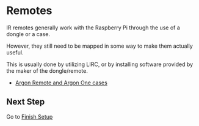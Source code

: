 # Remotes

IR remotes generally work with the Raspberry Pi through the use of a dongle or a case.

However, they still need to be mapped in some way to make them actually useful.

This is usually done by utilizing LIRC, or by installing software provided by the maker of the dongle/remote.

- [Argon Remote and Argon One cases](Argon.md)

## Next Step

Go to [Finish Setup](../Restart.md)